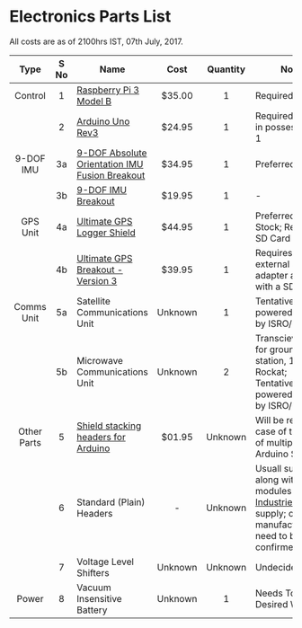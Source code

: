 # Electronics Parts List

All costs are as of 2100hrs IST, 07th July, 2017.

|Type       |S No |Name                                                                                   |Cost   |Quantity|Notes    |
|:---------:|:---:|---------------------------------------------------------------------------------------|:-----:|:------:|---------|
|Control    |1    |[Raspberry Pi 3 Model B](https://www.raspberrypi.org/products/raspberry-pi-3-model-b/) |$35.00 |1       |Required |
|           |2    |[Arduino Uno Rev3](https://store.arduino.cc/usa/arduino-uno-rev3)                      |$24.95 |1       |Required; Already in possession of 1|
|9-DOF IMU  |3a   |[9-DOF Absolute Orientation IMU Fusion Breakout](https://www.adafruit.com/product/2472)|$34.95 |1       |Preferred|
|           |3b   |[9-DOF IMU Breakout](https://www.adafruit.com/product/1714)                            |$19.95 |1       |-        |
|GPS Unit   |4a   |[Ultimate GPS Logger Shield](https://www.adafruit.com/product/1272)                    |$44.95 |1       |Preferred; Out of Stock; Requires a SD Card|
|           |4b   |[Ultimate GPS Breakout - Version 3](https://www.adafruit.com/product/746)              |$39.95 |1       |Requires an external SD Card adapter along with a SD Card|
|Comms Unit |5a   |Satellite Communications Unit                                                          |Unknown|1       |Tentatively powered/supplied by ISRO/DRDO|
|           |5b   |Microwave Communications Unit                                                          |Unknown|2       |Transcievers; 1 for ground station, 1 for the Rockat; Tentatively powered/supplied by ISRO/DRDO|
|Other Parts|5    |[Shield stacking headers for Arduino](https://www.adafruit.com/product/85)             |$01.95 |Unknown |Will be required in case of the usage of multiple Arduino Shields|
|           |6    |Standard (Plain) Headers                                                               |-      |Unknown |Usuall supplied along with modules ([Adafruit Industries](https://www.adafruit.com/) does supply; other manufacturers need to be confirmed)|
|           |7    |Voltage Level Shifters                                                                 |Unknown|Unknown |Undecided|
|Power      |8    |Vacuum Insensitive Battery                                                             |Unknown|1       |Needs To Supply Desired Wattage|
